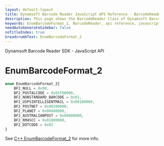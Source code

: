 ```yaml
---
layout: default-layout
title: Dynamsoft Barcode Reader JavaScript API Reference - BarcodeReader
description: This page shows the BarcodeReader Class of Dynamsoft Barcode Reader JavaScript SDK.
keywords: EnumBarcodeFormat_2, BarcodeReader, api reference, javascript, js
needAutoGenerateSidebar: false
noTitleIndex: true
breadcrumbText: EnumBarcodeFormat_2
---
```


Dynamsoft Barcode Reader SDK - JavaScript API
# EnumBarcodeFormat_2

```ts
enum EnumBarcodeFormat_2{
    BF2_NULL = 0x00,
    BF2_POSTALCODE = 0x01F00000,
    BF2_NONSTANDARD_BARCODE = 0x01,
    BF2_USPSINTELLIGENTMAIL = 0x00100000,
    BF2_POSTNET = 0x00200000,
    BF2_PLANET = 0x00400000,
    BF2_AUSTRALIANPOST = 0x00800000,
    BF2_RM4SCC = 0x01000000,
    BF2_DOTCODE = 0x02
}
```

See [C++ EnumBarcodeFormat_2](https://www.dynamsoft.com/barcode-reader/parameters/enum/format-enums.html?ver=latest#barcodeformat_2) for more info.